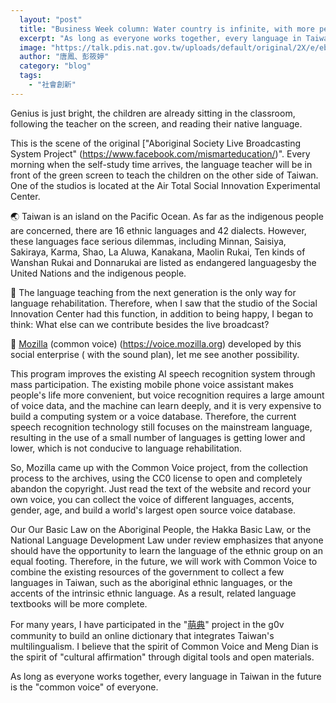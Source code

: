 ```yaml
---
  layout: "post"
  title: "Business Week column: Water country is infinite, with more people and more"
  excerpt: "As long as everyone works together, every language in Taiwan in the future is the \"common voice\" of everyone."
  image: "https://talk.pdis.nat.gov.tw/uploads/default/original/2X/e/ebf0c4a4e08f1c27cb0622ab416e3fbb77138b75.jpg"
  author: "唐鳳、彭筱婷"
  category: "blog"
  tags: 
    - "社會創新"
---
```



Genius is just bright, the children are already sitting in the classroom, following the teacher on the screen, and reading their native language. 

 This is the scene of the original ["Aboriginal Society Live Broadcasting System Project" (https://www.facebook.com/mismarteducation/)". Every morning when the self-study time arrives, the language teacher will be in front of the green screen to teach the children on the other side of Taiwan. One of the studios is located at the Air Total Social Innovation Experimental Center. 

🌏 Taiwan is an island on the Pacific Ocean. As far as the indigenous people are concerned, there are 16 ethnic languages ​​and 42 dialects. However, these languages ​​face serious dilemmas, including Minnan, Saisiya, Sakiraya, Karma, Shao, La Aluwa, Kanakana, Maolin Rukai, Ten kinds of Wanshan Rukai and Donnarukai are listed as endangered languages ​​by the United Nations and the indigenous people. 

🏡 The language teaching from the next generation is the only way for language rehabilitation. Therefore, when I saw that the studio of the Social Innovation Center had this function, in addition to being happy, I began to think: What else can we contribute besides the live broadcast? 

💬 [Mozilla](https://www.mozilla.org/foundation/) (common voice) (https://voice.mozilla.org) developed by this social enterprise ( with the sound plan), let me see another possibility. 

 This program improves the existing AI speech recognition system through mass participation. The existing mobile phone voice assistant makes people's life more convenient, but voice recognition requires a large amount of voice data, and the machine can learn deeply, and it is very expensive to build a computing system or a voice database. Therefore, the current speech recognition technology still focuses on the mainstream language, resulting in the use of a small number of languages ​​is getting lower and lower, which is not conducive to language rehabilitation. 

 So, Mozilla came up with the Common Voice project, from the collection process to the archives, using the CC0 license to open and completely abandon the copyright. Just read the text of the website and record your own voice, you can collect the voice of different languages, accents, gender, age, and build a world's largest open source voice database. 

Our Our Basic Law on the Aboriginal People, the Hakka Basic Law, or the National Language Development Law under review emphasizes that anyone should have the opportunity to learn the language of the ethnic group on an equal footing. Therefore, in the future, we will work with Common Voice to combine the existing resources of the government to collect a few languages ​​in Taiwan, such as the aboriginal ethnic languages, or the accents of the intrinsic ethnic language. As a result, related language textbooks will be more complete. 

 For many years, I have participated in the "[萌典](https://moedict.tw)" project in the g0v community to build an online dictionary that integrates Taiwan's multilingualism. I believe that the spirit of Common Voice and Meng Dian is the spirit of "cultural affirmation" through digital tools and open materials. 

As long as everyone works together, every language in Taiwan in the future is the "common voice" of everyone. 
